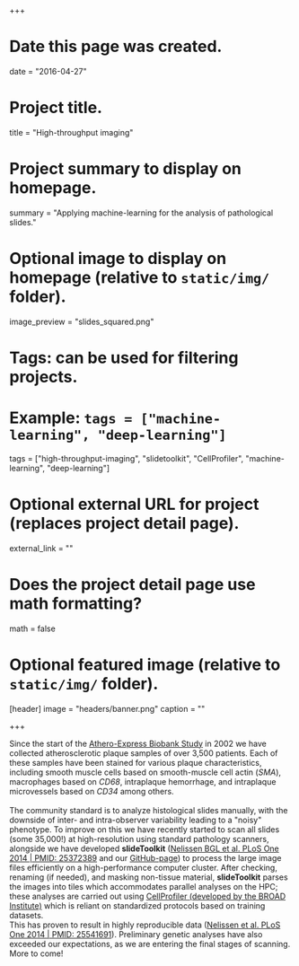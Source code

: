 +++
# Date this page was created.
date = "2016-04-27"

# Project title.
title = "High-throughput imaging"

# Project summary to display on homepage.
summary = "Applying machine-learning for the analysis of pathological slides."

# Optional image to display on homepage (relative to `static/img/` folder).
image_preview = "slides_squared.png"

# Tags: can be used for filtering projects.
# Example: `tags = ["machine-learning", "deep-learning"]`
tags = ["high-throughput-imaging", "slidetoolkit", "CellProfiler", "machine-learning", "deep-learning"]

# Optional external URL for project (replaces project detail page).
external_link = ""

# Does the project detail page use math formatting?
math = false

# Optional featured image (relative to `static/img/` folder).
[header]
image = "headers/banner.png"
caption = ""

+++

Since the start of the [Athero-Express Biobank Study](http://www.atheroexpress.nl) in 2002 we have collected atherosclerotic plaque samples of over 3,500 patients. Each of these samples have been stained for various plaque characteristics, including smooth muscle cells based on smooth-muscle cell actin (*SMA*), macrophages based on *CD68*, intraplaque hemorrhage, and intraplaque microvessels based on *CD34* among others. </br></br>The community standard is to analyze histological slides manually, with the downside of inter- and intra-observer variability leading to a "noisy" phenotype. To improve on this we have recently started to scan all slides (some 35,000!) at high-resolution using standard pathology scanners, alongside we have developed **slideToolkit** ([Nelissen BGL et al. PLoS One 2014 | PMID: 25372389](https://www.ncbi.nlm.nih.gov/pubmed/25372389) and our [GitHub-page](https://github.com/swvanderlaan/slideToolkit)) to process the large image files efficiently on a high-performance computer cluster. After checking, renaming (if needed), and masking non-tissue material, **slideToolkit** parses the images into tiles which accommodates parallel analyses on the HPC; these analyses are carried out using [CellProfiler (developed by the BROAD Institute)](http://www.cellprofiler.org) which is reliant on standardized protocols based on training datasets. </br>This has proven to result in highly reproducible data ([Nelissen et al. PLoS One 2014 | PMID: 25541691](https://www.ncbi.nlm.nih.gov/pubmed/25541691)). Preliminary genetic analyses have also exceeded our expectations, as we are entering the final stages of scanning. More to come!

<!-- 
Lorem ipsum dolor sit amet, consectetur adipiscing elit. Duis posuere tellus ac convallis placerat. Proin tincidunt magna sed ex sollicitudin condimentum. Sed ac faucibus dolor, scelerisque sollicitudin nisi. Cras purus urna, suscipit quis sapien eu, pulvinar tempor diam. Quisque risus orci, mollis id ante sit amet, gravida egestas nisl. Sed ac tempus magna. Proin in dui enim. Donec condimentum, sem id dapibus fringilla, tellus enim condimentum arcu, nec volutpat est felis vel metus. Vestibulum sit amet erat at nulla eleifend gravida.

Nullam vel molestie justo. Curabitur vitae efficitur leo. In hac habitasse platea dictumst. Sed pulvinar mauris dui, eget varius purus congue ac. Nulla euismod, lorem vel elementum dapibus, nunc justo porta mi, sed tempus est est vel tellus. Nam et enim eleifend, laoreet sem sit amet, elementum sem. Morbi ut leo congue, maximus velit ut, finibus arcu. In et libero cursus, rutrum risus non, molestie leo. Nullam congue quam et volutpat malesuada. Sed risus tortor, pulvinar et dictum nec, sodales non mi. Phasellus lacinia commodo laoreet. Nam mollis, erat in feugiat consectetur, purus eros egestas tellus, in auctor urna odio at nibh. Mauris imperdiet nisi ac magna convallis, at rhoncus ligula cursus.

Cras aliquam rhoncus ipsum, in hendrerit nunc mattis vitae. Duis vitae efficitur metus, ac tempus leo. Cras nec fringilla lacus. Quisque sit amet risus at ipsum pharetra commodo. Sed aliquam mauris at consequat eleifend. Praesent porta, augue sed viverra bibendum, neque ante euismod ante, in vehicula justo lorem ac eros. Suspendisse augue libero, venenatis eget tincidunt ut, malesuada at lorem. Donec vitae bibendum arcu. Aenean maximus nulla non pretium iaculis. Quisque imperdiet, nulla in pulvinar aliquet, velit quam ultrices quam, sit amet fringilla leo sem vel nunc. Mauris in lacinia lacus.

Suspendisse a tincidunt lacus. Curabitur at urna sagittis, dictum ante sit amet, euismod magna. Sed rutrum massa id tortor commodo, vitae elementum turpis tempus. Lorem ipsum dolor sit amet, consectetur adipiscing elit. Aenean purus turpis, venenatis a ullamcorper nec, tincidunt et massa. Integer posuere quam rutrum arcu vehicula imperdiet. Mauris ullamcorper quam vitae purus congue, quis euismod magna eleifend. Vestibulum semper vel augue eget tincidunt. Fusce eget justo sodales, dapibus odio eu, ultrices lorem. Duis condimentum lorem id eros commodo, in facilisis mauris scelerisque. Morbi sed auctor leo. Nullam volutpat a lacus quis pharetra. Nulla congue rutrum magna a ornare.

Aliquam in turpis accumsan, malesuada nibh ut, hendrerit justo. Cum sociis natoque penatibus et magnis dis parturient montes, nascetur ridiculus mus. Quisque sed erat nec justo posuere suscipit. Donec ut efficitur arcu, in malesuada neque. Nunc dignissim nisl massa, id vulputate nunc pretium nec. Quisque eget urna in risus suscipit ultricies. Pellentesque odio odio, tincidunt in eleifend sed, posuere a diam. Nam gravida nisl convallis semper elementum. Morbi vitae felis faucibus, vulputate orci placerat, aliquet nisi. Aliquam erat volutpat. Maecenas sagittis pulvinar purus, sed porta quam laoreet at.
 -->
